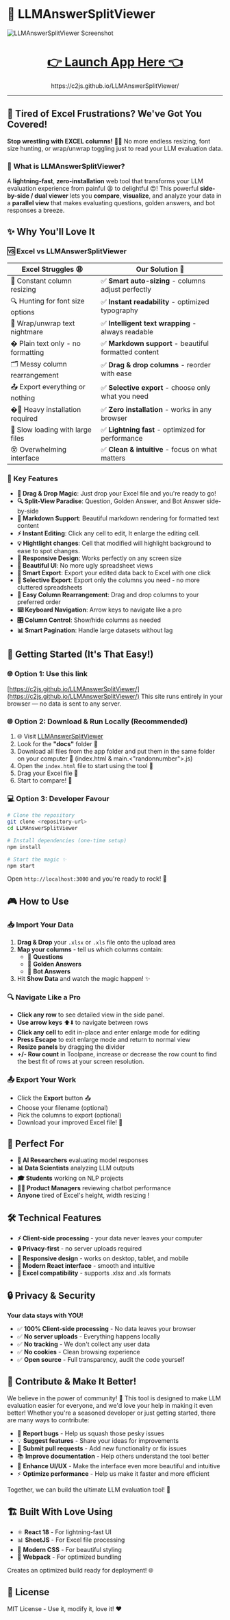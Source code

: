 # 🚀 LLMAnswerSplitViewer

![LLMAnswerSplitViewer Screenshot](assets/llmanswersplitviewer-screenshot-01.png)

<h1 align="center">
  <a href="https://c2js.github.io/LLMAnswerSplitViewer" target="_blank">
     <strong> 👉 Launch App Here 👈</strong>
  </a>
</h1>

<p align="center">
  https://c2js.github.io/LLMAnswerSplitViewer/
</p>

---

## 😤 Tired of Excel Frustrations? We've Got You Covered!

**Stop wrestling with EXCEL columns!** 🤼‍♀️ No more endless resizing, font size hunting, or wrap/unwrap toggling just to read your LLM evaluation data. 

### 🎯 What is LLMAnswerSplitViewer?

A **lightning-fast**, **zero-installation** web tool that transforms your LLM evaluation experience from painful 😫 to delightful 😍! This powerful **side-by-side / dual viewer** lets you **compare**, **visualize**, and analyze your data in a **parallel view** that makes evaluating questions, golden answers, and bot responses a breeze.

## ✨ Why You'll Love It

### 🆚 Excel vs LLMAnswerSplitViewer

| Excel Struggles 😩 | Our Solution 🎉 |
|-------------------|-----------------|
| 📏 Constant column resizing | ✅ **Smart auto-sizing** - columns adjust perfectly |
| 🔍 Hunting for font size options | ✅ **Instant readability** - optimized typography |
| 🔄 Wrap/unwrap text nightmare | ✅ **Intelligent text wrapping** - always readable |
| � Plain text only - no formatting | ✅ **Markdown support** - beautiful formatted content |
| 🗂️ Messy column rearrangement | ✅ **Drag & drop columns** - reorder with ease |
| 📤 Export everything or nothing | ✅ **Selective export** - choose only what you need |
| �💾 Heavy installation required | ✅ **Zero installation** - works in any browser |
| 🐌 Slow loading with large files | ✅ **Lightning fast** - optimized for performance |
| 😵 Overwhelming interface | ✅ **Clean & intuitive** - focus on what matters |

### 🌟 Key Features

- **🎯 Drag & Drop Magic**: Just drop your Excel file and you're ready to go!
- **🔍 Split-View Paradise**: Question, Golden Answer, and Bot Answer side-by-side
- **📝 Markdown Support**: Beautiful markdown rendering for formatted text content
- **⚡ Instant Editing**: Click any cell to edit, It enlarge the editing cell.
- **💡 Hightlight changes**: Cell that modified will highlight background to ease to spot changes.
- **📱 Responsive Design**: Works perfectly on any screen size
- **🎨 Beautiful UI**: No more ugly spreadsheet views
- **💾 Smart Export**: Export your edited data back to Excel with one click
- **🎯 Selective Export**: Export only the columns you need - no more cluttered spreadsheets
- **🔄 Easy Column Rearrangement**: Drag and drop columns to your preferred order
- **⌨️ Keyboard Navigation**: Arrow keys to navigate like a pro
- **🎛️ Column Control**: Show/hide columns as needed
- **📊 Smart Pagination**: Handle large datasets without lag

## 🚀 Getting Started (It's That Easy!)

### 🌐 Option 1: Use this link
[https://c2js.github.io/LLMAnswerSplitViewer/](https://c2js.github.io/LLMAnswerSplitViewer/)
This site runs entirely in your browser — no data is sent to any server.


### 🌐 Option 2: Download & Run Locally (Recommended)
1. 🌐 Visit [LLMAnswerSplitViewer](https://github.com/c2js/LLMAnswerSplitViewer) 
2. Look for the **"docs"** folder 📁
3. Download all files from the app folder and put them in the same folder on your computer 💾 (index.html & main.<"randonnumber">.js)
4. Open the `index.html` file to start using the tool 🎉
5. Drag your Excel file 📎
6. Start to compare! 🎉

### 💻 Option 3: Developer Favour

```bash
# Clone the repository
git clone <repository-url>
cd LLMAnswerSplitViewer

# Install dependencies (one-time setup)
npm install

# Start the magic ✨
npm start
```

Open `http://localhost:3000` and you're ready to rock! 🎸

## 🎮 How to Use

### 📥 Import Your Data
1. **Drag & Drop** your `.xlsx` or `.xls` file onto the upload area
2. **Map your columns** - tell us which columns contain:
   - 🤔 **Questions** 
   - 🎯 **Golden Answers**
   - 🤖 **Bot Answers**
3. Hit **Show Data** and watch the magic happen! ✨

### 🔍 Navigate Like a Pro
- **Click any row** to see detailed view in the side panel.
- **Use arrow keys** ⬆️⬇️ to navigate between rows
- **Click any cell** to edit in-place and enter enlarge mode for editing
- **Press Escape** to exit enlarge mode and return to normal view
- **Resize panels** by dragging the divider
- **+/- Row count** in Toolpane, increase or decrease the row count to find the best fit of rows at your screen resolution.

### 📤 Export Your Work
- Click the **Export** button 📤
- Choose your filename (optional)
- Pick the columns to export (optional)
- Download your improved Excel file! 💾

## 🎯 Perfect For

- **🤖 AI Researchers** evaluating model responses
- **📊 Data Scientists** analyzing LLM outputs  
- **🎓 Students** working on NLP projects
- **👨‍💼 Product Managers** reviewing chatbot performance
- **Anyone** tired of Excel's height, width resizing !

## 🛠️ Technical Features

- **⚡ Client-side processing** - your data never leaves your computer
- **🔒 Privacy-first** - no server uploads required
- **📱 Responsive design** - works on desktop, tablet, and mobile
- **🎨 Modern React interface** - smooth and intuitive
- **💾 Excel compatibility** - supports .xlsx and .xls formats

## 🔒 Privacy & Security

**Your data stays with YOU!** 
- ✅ **100% Client-side processing** - No data leaves your browser
- ✅ **No server uploads** - Everything happens locally
- ✅ **No tracking** - We don't collect any user data
- ✅ **No cookies** - Clean browsing experience
- ✅ **Open source** - Full transparency, audit the code yourself

## 🤝 Contribute & Make It Better!

We believe in the power of community! 🌟 This tool is designed to make LLM evaluation easier for everyone, and we'd love your help in making it even better! Whether you're a seasoned developer or just getting started, there are many ways to contribute:

- 🐛 **Report bugs** - Help us squash those pesky issues
- 💡 **Suggest features** - Share your ideas for improvements
- 🔧 **Submit pull requests** - Add new functionality or fix issues
- 📚 **Improve documentation** - Help others understand the tool better
- 🎨 **Enhance UI/UX** - Make the interface even more beautiful and intuitive
- ⚡ **Optimize performance** - Help us make it faster and more efficient

Together, we can build the ultimate LLM evaluation tool! 🚀

## 🏗️ Built With Love Using

- ⚛️ **React 18** - For lightning-fast UI
- 📊 **SheetJS** - For Excel file processing
- 🎨 **Modern CSS** - For beautiful styling
- 🚀 **Webpack** - For optimized bundling


Creates an optimized build ready for deployment! 🌐

## 📝 License

MIT License - Use it, modify it, love it! ❤️
